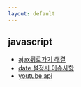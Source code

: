 ```yaml
---
layout: default
---
```

## javascript
- [ajax뒤로가기 해결](ajax_back_issu.html)
- [date 설정시 이슈사항](date_issu.html)
- [youtube api](youtube_api.html)